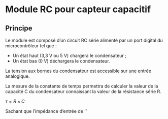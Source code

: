 # Module RC pour capteur capacitif

## Principe

Le module est composé d’un circuit RC série alimenté par un port digital du microcontrôleur tel que :

* Un état haut (3,3 V ou 5 V) chargera le condensateur ;
* Un état bas (0 V) déchargera le condensateur.

La tension aux bornes du condensateur est accessible sur une entrée analogique.

La mesure de la constante de temps permettra de calculer la valeur de la capacité C du condensateur connaissant la valeur de la résistance série R.

$\tau =  R \times C$

Sachant que l’impédance d’entrée de ‘’

